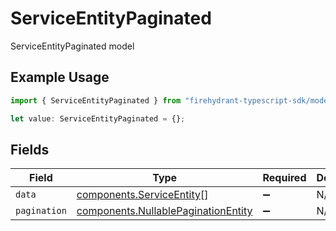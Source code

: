 # ServiceEntityPaginated

ServiceEntityPaginated model

## Example Usage

```typescript
import { ServiceEntityPaginated } from "firehydrant-typescript-sdk/models/components";

let value: ServiceEntityPaginated = {};
```

## Fields

| Field                                                                                      | Type                                                                                       | Required                                                                                   | Description                                                                                |
| ------------------------------------------------------------------------------------------ | ------------------------------------------------------------------------------------------ | ------------------------------------------------------------------------------------------ | ------------------------------------------------------------------------------------------ |
| `data`                                                                                     | [components.ServiceEntity](../../models/components/serviceentity.md)[]                     | :heavy_minus_sign:                                                                         | N/A                                                                                        |
| `pagination`                                                                               | [components.NullablePaginationEntity](../../models/components/nullablepaginationentity.md) | :heavy_minus_sign:                                                                         | N/A                                                                                        |